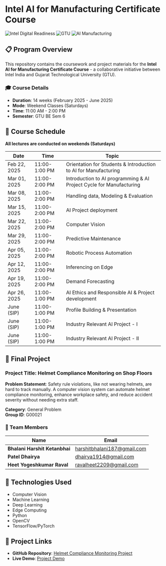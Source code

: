 # Intel AI for Manufacturing Certificate Course

![Intel Digital Readiness](https://img.shields.io/badge/Intel-Digital%20Readiness-blue)
![GTU](https://img.shields.io/badge/GTU-Collaboration-green)
![AI Manufacturing](https://img.shields.io/badge/AI-Manufacturing-orange)

## 📋 Program Overview

This repository contains the coursework and project materials for the **Intel AI for Manufacturing Certificate Course** - a collaborative initiative between Intel India and Gujarat Technological University (GTU).

### 🎓 Course Details
- **Duration**: 14 weeks (February 2025 - June 2025)
- **Mode**: Weekend Classes (Saturdays)
- **Time**: 11:00 AM - 2:00 PM
- **Semester**: GTU BE Sem 6

## 📅 Course Schedule

**All lectures are conducted on weekends (Saturdays)**

| Date | Time | Topic |
|------|------|-------|
| Feb 22, 2025 | 11:00-1:00 PM | Orientation for Students & Introduction to AI for Manufacturing |
| Mar 01, 2025 | 11:00-2:00 PM | Introduction to AI programming & AI Project Cycle for Manufacturing |
| Mar 08, 2025 | 11:00-2:00 PM | Handling data, Modeling & Evaluation |
| Mar 15, 2025 | 11:00-2:00 PM | AI Project deployment |
| Mar 22, 2025 | 11:00-2:00 PM | Computer Vision |
| Mar 29, 2025 | 11:00-2:00 PM | Predictive Maintenance |
| Apr 05, 2025 | 11:00-2:00 PM | Robotic Process Automation |
| Apr 12, 2025 | 11:00-2:00 PM | Inferencing on Edge |
| Apr 19, 2025 | 11:00-2:00 PM | Demand Forecasting |
| Apr 26, 2025 | 11:00-1:00 PM | AI Ethics and Responsible AI & Project development |
| June (SIP) | 11:00-1:00 PM | Profile Building & Presentation |
| June (SIP) | 11:00-1:00 PM | Industry Relevant AI Project - I |
| June (SIP) | 11:00-1:00 PM | Industry Relevant AI Project - II |

## 🎯 Final Project

### Project Title: **Helmet Compliance Monitoring on Shop Floors**

**Problem Statement**: Safety rule violations, like not wearing helmets, are hard to track manually. A computer vision system can automate helmet compliance monitoring, enhance workplace safety, and reduce accident severity without needing extra staff.

**Category**: General Problem  
**Group ID**: G00021

### 👥 Team Members

| Name | Email |
|------|-------|
| **Bhalani Harshit Ketanbhai** | harshitbhalani187@gmail.com |
| **Patel Dhairya** | dhairya1914@gmail.com |
| **Heet Yogeshkumar Raval** | ravalheet2209@gmail.com |

## 🔧 Technologies Used

- Computer Vision
- Machine Learning
- Deep Learning
- Edge Computing
- Python
- OpenCV
- TensorFlow/PyTorch

## 🚀 Project Links

- **GitHub Repository**: [Helmet Compliance Monitoring Project](https://github.com/HarshitBhalani/helmet)
- **Live Demo**: [Project Demo](https://helmet-tmnq.onrender.com/)
